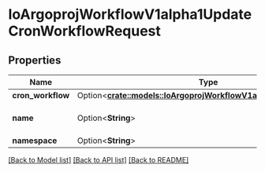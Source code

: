 # IoArgoprojWorkflowV1alpha1UpdateCronWorkflowRequest

## Properties

Name | Type | Description | Notes
------------ | ------------- | ------------- | -------------
**cron_workflow** | Option<[**crate::models::IoArgoprojWorkflowV1alpha1CronWorkflow**](io.argoproj.workflow.v1alpha1.CronWorkflow.md)> |  | [optional]
**name** | Option<**String**> | DEPRECATED: This field is ignored. | [optional]
**namespace** | Option<**String**> |  | [optional]

[[Back to Model list]](../README.md#documentation-for-models) [[Back to API list]](../README.md#documentation-for-api-endpoints) [[Back to README]](../README.md)


